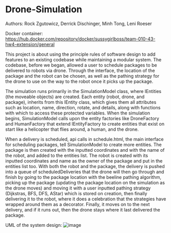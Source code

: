 # Drone-Simulation

Authors: Rock Zgutowicz, Derrick Dischinger, Minh Tong, Leni Roeser

Docker container: 
https://hub.docker.com/repository/docker/sussygirlboss/team-010-43-hw4-extension/general

This project is about using the principle rules of software design to add features to an existing codebase while maintaining a modular system. The codebase, before we began, allowed a user to schedule packages to be delivered to robots via drone. Through the interface, the location of the package and the robot can be chosen, as well as the pathing strategy for the drone to use on the way to the robot once it picks up the package.

The simulation runs primarily in the SimulationModel class, where IEntities (the moveable objects) are created. Each entity (robot, drone, and package), inherits from this IEntity class, which gives them all attributes such as location, name, direction, rotate, and details, along with functions with which to access these protected variables. When the simulation begins, SimulationModel calls upon the entity factories like DroneFactory and HumanFactory that extend IEntityFactory to create entities that exist on start like a helicopter that flies around, a human, and the drone.

When a delivery is scheduled, api calls in schedule.html, the main interface for scheduling packages, tell SimulationModel to create more entities. The package is then created with the inputted coordinates and with the name of the robot, and added to the entities list. The robot is created with its inputted coordinates and name as the owner of the package and put in the entities list too. With both the robot and the package, the delivery is pushed into a queue of scheduledDeliveries that the drone will then go through and finish by going to the package location with the beeline pathing algorithm, picking up the package (updating the package location on the simulation as the drone moves) and moving it with a user inputted pathing strategy (Dijkstras, BFS, DFS, AStar) which is stored on creation, then finally delivering it to the robot, where it does a celebration that the strategies have wrapped around them as a decorator. Finally, it moves on to the next delivery, and if it runs out, then the drone stays where it last delivered the package. 

UML of the system design:
![image](https://github.com/SussyGirlboss/Drone-Simulation/assets/136664014/cfce0014-82ad-4b4d-bd78-c6b2905a1892)
